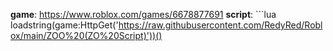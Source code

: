 **game**: https://www.roblox.com/games/6678877691
**script**: ```lua
loadstring(game:HttpGet('https://raw.githubusercontent.com/RedyRed/Roblox/main/ZOO%20(ZO%20Script)'))()
```
